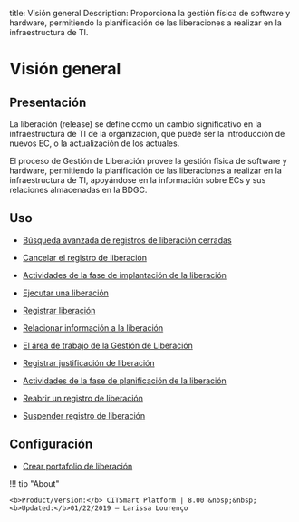 title: Visión general
Description: Proporciona la gestión física de software y hardware, permitiendo la planificación de las liberaciones a realizar en la infraestructura de TI.
# Visión general


Presentación
------------

La liberación (release) se define como un cambio significativo en la infraestructura
de TI de la organización, que puede ser la introducción de nuevos EC, o la
actualización de los actuales.

El proceso de Gestión de Liberación provee la gestión física de
software y hardware, permitiendo la planificación de las liberaciones a realizar
en la infraestructura de TI, apoyándose en la información sobre ECs y sus
relaciones almacenadas en la BDGC.


Uso
-------

- [Búsqueda avanzada de registros de liberación cerradas](/es-es/citsmart-platform-8/processes/release/use/advanced-search-for-release.html)
 
- [Cancelar el registro de liberación](/es-es/citsmart-platform-8/processes/release/use/cancel-release.html)

- [Actividades de la fase de implantación de la liberación](/es-es/citsmart-platform-8/processes/release/use/deployment-release-activities.html)

- [Ejecutar una liberación](/es-es/citsmart-platform-8/processes/release/use/execute-release.html)

- [Registrar liberación](/es-es/citsmart-platform-8/processes/release/use/register-release-request.html)

- [Relacionar información a la liberación](/es-es/citsmart-platform-8/processes/release/use/relate-information-to-release.html)
   
- [El área de trabajo de la Gestión de Liberación](/es-es/citsmart-platform-8/processes/release/use/release-desktop.html)
   
- [Registrar justificación de liberación](/es-es/citsmart-platform-8/processes/release/use/release-justification.html)

- [Actividades de la fase de planificación de la liberación](/es-es/citsmart-platform-8/processes/release/use/release-planning-activities.html)
   
- [Reabrir un registro de liberación](/es-es/citsmart-platform-8/processes/release/use/reopen-release.html)

- [Suspender registro de liberación](/es-es/citsmart-platform-8/processes/release/use/suspend-release.html)

Configuración
-----------------

- [Crear portafolio de liberación](/es-es/citsmart-platform-8/processes/release/configuration/release-portfolio.html)
  
!!! tip "About"

    <b>Product/Version:</b> CITSmart Platform | 8.00 &nbsp;&nbsp;
    <b>Updated:</b>01/22/2019 – Larissa Lourenço

